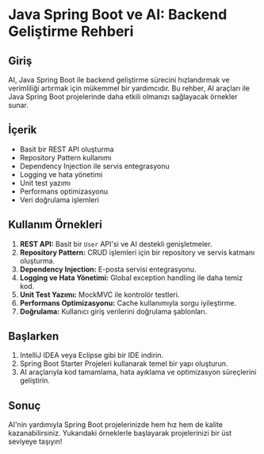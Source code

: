 # Java Spring Boot ve AI: Backend Geliştirme Rehberi

## Giriş

AI, Java Spring Boot ile backend geliştirme sürecini hızlandırmak ve verimliliği artırmak için mükemmel bir yardımcıdır. Bu rehber, AI araçları ile Java Spring Boot projelerinde daha etkili olmanızı sağlayacak örnekler sunar.

## İçerik

- Basit bir REST API oluşturma
- Repository Pattern kullanımı
- Dependency Injection ile servis entegrasyonu
- Logging ve hata yönetimi
- Unit test yazımı
- Performans optimizasyonu
- Veri doğrulama işlemleri

## Kullanım Örnekleri

1. **REST API:** Basit bir `User` API'si ve AI destekli genişletmeler.
2. **Repository Pattern:** CRUD işlemleri için bir repository ve servis katmanı oluşturma.
3. **Dependency Injection:** E-posta servisi entegrasyonu.
4. **Logging ve Hata Yönetimi:** Global exception handling ile daha temiz kod.
5. **Unit Test Yazımı:** MockMVC ile kontrolör testleri.
6. **Performans Optimizasyonu:** Cache kullanımıyla sorgu iyileştirme.
7. **Doğrulama:** Kullanıcı giriş verilerini doğrulama şablonları.

## Başlarken

1. IntelliJ IDEA veya Eclipse gibi bir IDE indirin.
2. Spring Boot Starter Projeleri kullanarak temel bir yapı oluşturun.
3. AI araçlarıyla kod tamamlama, hata ayıklama ve optimizasyon süreçlerini geliştirin.

## Sonuç

AI'nin yardımıyla Spring Boot projelerinizde hem hız hem de kalite kazanabilirsiniz. Yukarıdaki örneklerle başlayarak projelerinizi bir üst seviyeye taşıyın!
